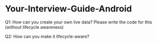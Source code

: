# Your-Interview-Guide-Android

Q1: How can you create your own live data? Please write the code for this (without lifecycle awareness)

Q2: How can you make it lifecycle-aware? 
